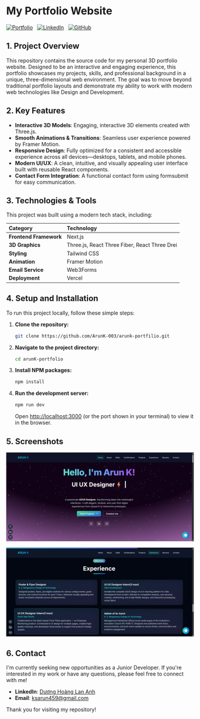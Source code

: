 # My Portfolio Website

[![Portfolio](https://img.shields.io/badge/Live-Demo-brightgreen?style=for-the-badge&logo=vercel)](https://arunk-dev.vercel.app/)
&nbsp;
[![LinkedIn](https://img.shields.io/badge/LinkedIn-dhlananh-blue?style=for-the-badge&logo=linkedin)](https://www.linkedin.com/in/arun-k19/)
&nbsp;
[![GitHub](https://img.shields.io/badge/GitHub-dhlananhh-green?style=for-the-badge&logo=github)](https://github.com/ArunK-003/)

## 1. Project Overview

This repository contains the source code for my personal 3D portfolio website. Designed to be an interactive and engaging experience, this portfolio showcases my projects, skills, and professional background in a unique, three-dimensional web environment. The goal was to move beyond traditional portfolio layouts and demonstrate my ability to work with modern web technologies like Design and Development.

## 2. Key Features

- **Interactive 3D Models**: Engaging, interactive 3D elements created with Three.js.
- **Smooth Animations & Transitions**: Seamless user experience powered by Framer Motion.
- **Responsive Design**: Fully optimized for a consistent and accessible experience across all devices—desktops, tablets, and mobile phones.
- **Modern UI/UX**: A clean, intuitive, and visually appealing user interface built with reusable React components.
- **Contact Form Integration**: A functional contact form using formsubmit for easy communication.

## 3. Technologies & Tools

This project was built using a modern tech stack, including:

| Category               | Technology                                    |
| :--------------------- | :-------------------------------------------- |
| **Frontend Framework** | Next.js                                       |
| **3D Graphics**        | Three.js, React Three Fiber, React Three Drei |
| **Styling**            | Tailwind CSS                                  |
| **Animation**          | Framer Motion                                 |
| **Email Service**      | Web3Forms                                     |
| **Deployment**         | Vercel                                        |

## 4. Setup and Installation

To run this project locally, follow these simple steps:

1. **Clone the repository:**

   ```sh
   git clone https://github.com/ArunK-003/arunk-portfilio.git
   ```

2. **Navigate to the project directory:**

   ```sh
   cd arunK-portfolio
   ```

3. **Install NPM packages:**

   ```sh
   npm install
   ```

4. **Run the development server:**

   ```sh
   npm run dev
   ```

   Open [http://localhost:3000](http://localhost:3000) (or the port shown in your terminal) to view it in the browser.

## 5. Screenshots

![Screnshots](./public/screenshots/homepagee.png)

![Screnshots](./public/screenshots/experiencee.png)

## 6. Contact

I'm currently seeking new opportunities as a Junior Developer. If you're interested in my work or have any questions, please feel free to connect with me!

- **LinkedIn**: [Dương Hoàng Lan Anh](https://www.linkedin.com/in/arun-k19/)
- **Email**: ksarun459@gmail.com

Thank you for visiting my repository!
